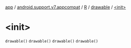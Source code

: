 [app](../../../index.md) / [android.support.v7.appcompat](../../index.md) / [R](../index.md) / [drawable](index.md) / [&lt;init&gt;](.)

# &lt;init&gt;

`drawable()`
`drawable()`
`drawable()`
`drawable()`